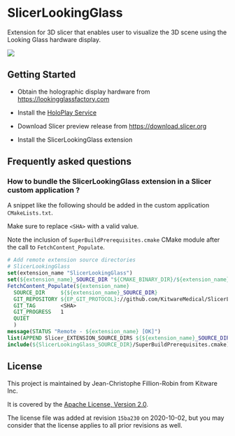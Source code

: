 # SlicerLookingGlass

Extension for 3D slicer that enables user to visualize the 3D scene using the Looking Glass hardware display.

![](https://github.com/KitwareMedical/SlicerLookingGlass/releases/download/docs-resources/2020.09.24_SlicerLookingGlass_WhiteMatterAnalysis.png)

## Getting Started

* Obtain the holographic display hardware from https://lookingglassfactory.com

* Install the [HoloPlay Service](https://lookingglassfactory.com/software/holoplay-service)

* Download Slicer preview release from https://download.slicer.org

* Install the SlicerLookingGlass extension

## Frequently asked questions

### How to bundle the SlicerLookingGlass extension in a Slicer custom application ?

A snippet like the following should be added in the custom application `CMakeLists.txt`.

Make sure to replace `<SHA>` with a valid value.

Note the inclusion of `SuperBuildPrerequisites.cmake` CMake module after the call to `FetchContent_Populate`.

```cmake
# Add remote extension source directories
# SlicerLookingGlass
set(extension_name "SlicerLookingGlass")
set(${extension_name}_SOURCE_DIR "${CMAKE_BINARY_DIR}/${extension_name}")
FetchContent_Populate(${extension_name}
  SOURCE_DIR     ${${extension_name}_SOURCE_DIR}
  GIT_REPOSITORY ${EP_GIT_PROTOCOL}://github.com/KitwareMedical/SlicerLookingGlass.git
  GIT_TAG        <SHA>
  GIT_PROGRESS   1
  QUIET
  )
message(STATUS "Remote - ${extension_name} [OK]")
list(APPEND Slicer_EXTENSION_SOURCE_DIRS ${${extension_name}_SOURCE_DIR})
include(${SlicerLookingGlass_SOURCE_DIR}/SuperBuildPrerequisites.cmake)
```

## License

This project is maintained by Jean-Christophe Fillion-Robin from Kitware Inc.

It is covered by the [Apache License, Version 2.0](http://www.apache.org/licenses/LICENSE-2.0>).

The license file was added at revision `15ba230` on 2020-10-02, but you may consider that the license applies to all prior revisions as well.
